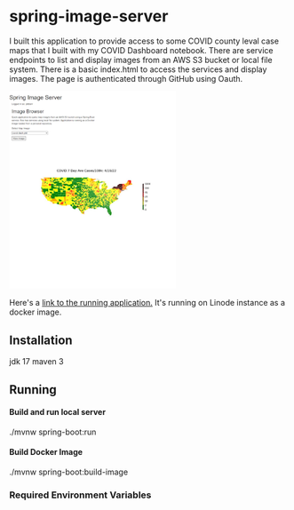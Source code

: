 # spring-image-server

I built this application to provide access to some COVID county leval case maps that I built with my COVID Dashboard notebook. There are service endpoints to list 
and display images from an AWS S3 bucket or local file system. There is a basic index.html to access the services and display images. The page is authenticated through GitHub using Oauth.

<img src="src/main/resources/static/66.228.55.215_8080_.png" width="300px"/>

Here's a [link to the running application.](http://66.228.55.215:8080) It's running on Linode instance as a docker image.

## Installation
jdk 17
maven 3

## Running

#### Build and run local server
./mvnw spring-boot:run  

#### Build Docker Image
./mvnw spring-boot:build-image

### Required Environment Variables
